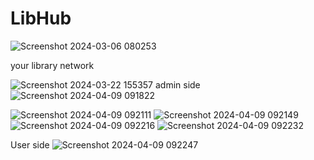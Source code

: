 # LibHub


![Screenshot 2024-03-06 080253](https://github.com/Philippa29/LibHub/assets/68788485/109acdeb-727f-4e1d-8ed2-ca4c91a58d5d)


your library network

![Screenshot 2024-03-22 155357](https://github.com/Philippa29/LibHub/assets/68788485/b4c2f8ad-68ca-457d-b414-394d580a6e9a)
admin side 
![Screenshot 2024-04-09 091822](https://github.com/Philippa29/LibHub/assets/68788485/9d4fbe16-8f6a-4499-b830-35b47686b509)

![Screenshot 2024-04-09 092111](https://github.com/Philippa29/LibHub/assets/68788485/77f975ae-ec2a-4ece-a4b8-d181046824fb)
![Screenshot 2024-04-09 092149](https://github.com/Philippa29/LibHub/assets/68788485/5069da52-152b-49e8-b099-e765994e9733)
![Screenshot 2024-04-09 092216](https://github.com/Philippa29/LibHub/assets/68788485/801c3f76-99c5-4f09-bad2-ced61c114628)
![Screenshot 2024-04-09 092232](https://github.com/Philippa29/LibHub/assets/68788485/a1adec80-216b-40a0-9064-2182ed78372c)

User side
![Screenshot 2024-04-09 092247](https://github.com/Philippa29/LibHub/assets/68788485/82794564-7bff-41ab-bf10-006c539ef649)
